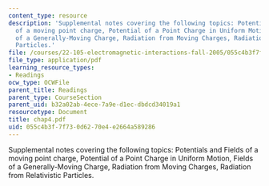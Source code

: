 ```yaml
---
content_type: resource
description: 'Supplemental notes covering the following topics: Potentials and Fields
  of a moving point charge, Potential of a Point Charge in Uniform Motion, Fields
  of a Generally-Moving Charge, Radiation from Moving Charges, Radiation from Relativistic
  Particles.'
file: /courses/22-105-electromagnetic-interactions-fall-2005/055c4b3f7f730d6270e4e2664a589286_chap4.pdf
file_type: application/pdf
learning_resource_types:
- Readings
ocw_type: OCWFile
parent_title: Readings
parent_type: CourseSection
parent_uid: b32a02ab-4ece-7a9e-d1ec-dbdcd34019a1
resourcetype: Document
title: chap4.pdf
uid: 055c4b3f-7f73-0d62-70e4-e2664a589286
---
```

Supplemental notes covering the following topics: Potentials and Fields of a moving point charge, Potential of a Point Charge in Uniform Motion, Fields of a Generally-Moving Charge, Radiation from Moving Charges, Radiation from Relativistic Particles.

